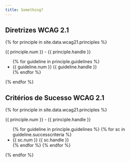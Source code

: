 ```yaml
---
title: Something?
---
```


<h2>Diretrizes WCAG 2.1</h2>

{% for principle in site.data.wcag21.principles %}
<p>{{ principle.num }} - {{ principle.handle }}</p>
<ul>
    {% for guideline in principle.guidelines %}
    <li>{{ guideline.num }} {{ guideline.handle }}</li>
    {% endfor %}
</ul>
{% endfor %}

<h2>Critérios de Sucesso WCAG 2.1</h2>

{% for principle in site.data.wcag21.principles %}
<p>{{ principle.num }} - {{ principle.handle }}</p>
<ul>
    {% for guideline in principle.guidelines %}
       {% for sc in guideline.successcriteria %}
          <li>{{ sc.num }} {{ sc.handle }}</li>
        {% endfor %}
    {% endfor %}
</ul>
{% endfor %}
